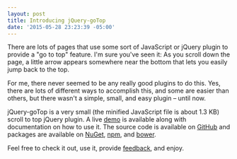 ```yaml
---
layout: post
title: Introducing jQuery-goTop
date: '2015-05-28 23:23:39 -05:00'
---
```


There are lots of pages that use some sort of JavaScript or jQuery plugin to provide a "go to top" feature. I'm sure you've seen it: As you scroll down the page, a little arrow appears somewhere near the bottom that lets you easily jump back to the top.

For me, there never seemed to be any really good plugins to do this. Yes, there are lots of different ways to accomplish this, and some are easier than others, but there wasn't a simple, small, and easy plugin – until now.

jQuery-goTop is a very small (the minified JavaScript file is about 1.3 KB) scroll to top jQuery plugin. A live [demo](http://scottdorman.github.io/jquery-gotop) is available along with documentation on how to use it. The source code is available on [GitHub](https://github.com/scottdorman/jquery-gotop) and packages are available on [NuGet](https://www.nuget.org/packages/jquery-gotop/), [npm](https://www.npmjs.com/package/jquery-gotop), and [bower](http://bower.io/search/?q=jquery-gotop).

Feel free to check it out, use it, provide [feedback](https://github.com/scottdorman/jquery-gotop/issues), and enjoy.
